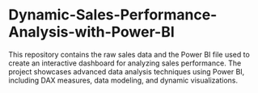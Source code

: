 # Dynamic-Sales-Performance-Analysis-with-Power-BI
This repository contains the raw sales data and the Power BI file used to create an interactive dashboard for analyzing sales performance. The project showcases advanced data analysis techniques using Power BI, including DAX measures, data modeling, and dynamic visualizations.
